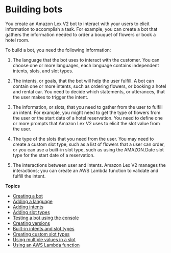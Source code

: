 # Building bots<a name="building-bots"></a>

You create an Amazon Lex V2 bot to interact with your users to elicit information to accomplish a task\. For example, you can create a bot that gathers the information needed to order a bouquet of flowers or book a hotel room\.

To build a bot, you need the following information:

1. The language that the bot uses to interact with the customer\. You can choose one or more languages, each language contains independent intents, slots, and slot types\.

1. The intents, or goals, that the bot will help the user fulfill\. A bot can contain one or more intents, such as ordering flowers, or booking a hotel and rental car\. You need to decide which statements, or utterances, that the user makes to trigger the intent\.

1. The information, or slots, that you need to gather from the user to fulfill an intent\. For example, you might need to get the type of flowers from the user or the start date of a hotel reservation\. You need to define one or more prompts that Amazon Lex V2 uses to elicit the slot value from the user\.

1. The type of the slots that you need from the user\. You may need to create a custom slot type, such as a list of flowers that a user can order, or you can use a built\-in slot type, such as using the AMAZON\.Date slot type for the start date of a reservation\.

1. The interactions between user and intents\. Amazon Lex V2 manages the interactions; you can create an AWS Lambda function to validate and fulfill the intent\.

**Topics**
+ [Creating a bot](build-create.md)
+ [Adding a language](build-language.md)
+ [Adding intents](build-intents.md)
+ [Adding slot types](build-slot-types.md)
+ [Testing a bot using the console](build-test.md)
+ [Creating versions](versions.md)
+ [Built\-in intents and slot types](built-in.md)
+ [Creating custom slot types](custom-slot-types.md)
+ [Using multiple values in a slot](multi-valued-slots.md)
+ [Using an AWS Lambda function](lambda.md)